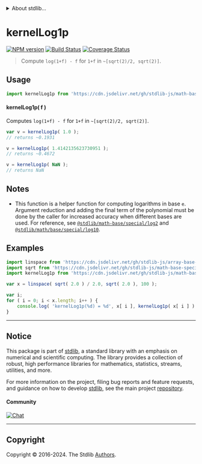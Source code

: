 <!--

@license Apache-2.0

Copyright (c) 2024 The Stdlib Authors.

Licensed under the Apache License, Version 2.0 (the "License");
you may not use this file except in compliance with the License.
You may obtain a copy of the License at

   http://www.apache.org/licenses/LICENSE-2.0

Unless required by applicable law or agreed to in writing, software
distributed under the License is distributed on an "AS IS" BASIS,
WITHOUT WARRANTIES OR CONDITIONS OF ANY KIND, either express or implied.
See the License for the specific language governing permissions and
limitations under the License.

-->


<details>
  <summary>
    About stdlib...
  </summary>
  <p>We believe in a future in which the web is a preferred environment for numerical computation. To help realize this future, we've built stdlib. stdlib is a standard library, with an emphasis on numerical and scientific computation, written in JavaScript (and C) for execution in browsers and in Node.js.</p>
  <p>The library is fully decomposable, being architected in such a way that you can swap out and mix and match APIs and functionality to cater to your exact preferences and use cases.</p>
  <p>When you use stdlib, you can be absolutely certain that you are using the most thorough, rigorous, well-written, studied, documented, tested, measured, and high-quality code out there.</p>
  <p>To join us in bringing numerical computing to the web, get started by checking us out on <a href="https://github.com/stdlib-js/stdlib">GitHub</a>, and please consider <a href="https://opencollective.com/stdlib">financially supporting stdlib</a>. We greatly appreciate your continued support!</p>
</details>

# kernelLog1p

[![NPM version][npm-image]][npm-url] [![Build Status][test-image]][test-url] [![Coverage Status][coverage-image]][coverage-url] <!-- [![dependencies][dependencies-image]][dependencies-url] -->

> Compute `log(1+f) - f` for `1+f` in `~[sqrt(2)/2, sqrt(2)]`.



<section class="usage">

## Usage

```javascript
import kernelLog1p from 'https://cdn.jsdelivr.net/gh/stdlib-js/math-base-special-kernel-log1p@deno/mod.js';
```

#### kernelLog1p( f )

Computes `log(1+f) - f` for `1+f` in `~[sqrt(2)/2, sqrt(2)]`.

```javascript
var v = kernelLog1p( 1.0 );
// returns ~0.1931

v = kernelLog1p( 1.4142135623730951 );
// returns ~0.4672

v = kernelLog1p( NaN );
// returns NaN
```

</section>

<!-- /.usage -->

<section class="notes">

## Notes

-   This function is a helper function for computing logarithms in base `e`. Argument reduction and adding the final term of the polynomial must be done by the caller for increased accuracy when different bases are used. For reference, see [`@stdlib/math-base/special/log2`][@stdlib/math/base/special/log2] and [`@stdlib/math/base/special/log10`][@stdlib/math/base/special/log10].

</section>

<!-- /.notes -->

<section class="examples">

## Examples

<!-- eslint no-undef: "error" -->

```javascript
import linspace from 'https://cdn.jsdelivr.net/gh/stdlib-js/array-base-linspace@deno/mod.js';
import sqrt from 'https://cdn.jsdelivr.net/gh/stdlib-js/math-base-special-sqrt@deno/mod.js';
import kernelLog1p from 'https://cdn.jsdelivr.net/gh/stdlib-js/math-base-special-kernel-log1p@deno/mod.js';

var x = linspace( sqrt( 2.0 ) / 2.0, sqrt( 2.0 ), 100 );

var i;
for ( i = 0; i < x.length; i++ ) {
    console.log( 'kernelLog1p(%d) = %d', x[ i ], kernelLog1p( x[ i ] ) );
}
```

</section>

<!-- /.examples -->

<!-- C interface documentation. -->



<!-- Section for related `stdlib` packages. Do not manually edit this section, as it is automatically populated. -->

<section class="related">

</section>

<!-- /.related -->

<!-- Section for all links. Make sure to keep an empty line after the `section` element and another before the `/section` close. -->


<section class="main-repo" >

* * *

## Notice

This package is part of [stdlib][stdlib], a standard library with an emphasis on numerical and scientific computing. The library provides a collection of robust, high performance libraries for mathematics, statistics, streams, utilities, and more.

For more information on the project, filing bug reports and feature requests, and guidance on how to develop [stdlib][stdlib], see the main project [repository][stdlib].

#### Community

[![Chat][chat-image]][chat-url]

---

## Copyright

Copyright &copy; 2016-2024. The Stdlib [Authors][stdlib-authors].

</section>

<!-- /.stdlib -->

<!-- Section for all links. Make sure to keep an empty line after the `section` element and another before the `/section` close. -->

<section class="links">

[npm-image]: http://img.shields.io/npm/v/@stdlib/math-base-special-kernel-log1p.svg
[npm-url]: https://npmjs.org/package/@stdlib/math-base-special-kernel-log1p

[test-image]: https://github.com/stdlib-js/math-base-special-kernel-log1p/actions/workflows/test.yml/badge.svg?branch=main
[test-url]: https://github.com/stdlib-js/math-base-special-kernel-log1p/actions/workflows/test.yml?query=branch:main

[coverage-image]: https://img.shields.io/codecov/c/github/stdlib-js/math-base-special-kernel-log1p/main.svg
[coverage-url]: https://codecov.io/github/stdlib-js/math-base-special-kernel-log1p?branch=main

<!--

[dependencies-image]: https://img.shields.io/david/stdlib-js/math-base-special-kernel-log1p.svg
[dependencies-url]: https://david-dm.org/stdlib-js/math-base-special-kernel-log1p/main

-->

[chat-image]: https://img.shields.io/gitter/room/stdlib-js/stdlib.svg
[chat-url]: https://app.gitter.im/#/room/#stdlib-js_stdlib:gitter.im

[stdlib]: https://github.com/stdlib-js/stdlib

[stdlib-authors]: https://github.com/stdlib-js/stdlib/graphs/contributors

[umd]: https://github.com/umdjs/umd
[es-module]: https://developer.mozilla.org/en-US/docs/Web/JavaScript/Guide/Modules

[deno-url]: https://github.com/stdlib-js/math-base-special-kernel-log1p/tree/deno
[deno-readme]: https://github.com/stdlib-js/math-base-special-kernel-log1p/blob/deno/README.md
[umd-url]: https://github.com/stdlib-js/math-base-special-kernel-log1p/tree/umd
[umd-readme]: https://github.com/stdlib-js/math-base-special-kernel-log1p/blob/umd/README.md
[esm-url]: https://github.com/stdlib-js/math-base-special-kernel-log1p/tree/esm
[esm-readme]: https://github.com/stdlib-js/math-base-special-kernel-log1p/blob/esm/README.md
[branches-url]: https://github.com/stdlib-js/math-base-special-kernel-log1p/blob/main/branches.md

[@stdlib/math/base/special/log2]: https://github.com/stdlib-js/math-base-special-log2/tree/deno

[@stdlib/math/base/special/log10]: https://github.com/stdlib-js/math-base-special-log10/tree/deno

<!-- <related-links> -->

<!-- </related-links> -->

</section>

<!-- /.links -->
